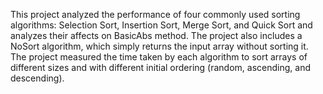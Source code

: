 This project analyzed the performance of four commonly used sorting algorithms: Selection Sort, Insertion Sort, Merge Sort, and Quick Sort and analyzes their affects on BasicAbs method. The project also includes a NoSort algorithm, which simply returns the input array without sorting it. The project measured the time taken by each algorithm to sort arrays of different sizes and with different initial ordering (random, ascending, and descending).

